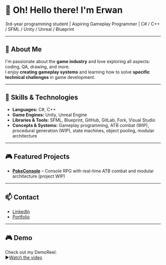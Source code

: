 # 👋 Oh! Hello there! I'm Erwan
3rd-year programming student | Aspiring Gameplay Programmer | C# / C++ / SFML / Unity / Unreal / Blueprint

---

## 🧩 About Me
I'm passionate about the **game industry** and love exploring all aspects: coding, QA, drawing, and more.  
I enjoy **creating gameplay systems** and learning how to solve **specific technical challenges** in game development.

---

## 🔧 Skills & Technologies

- **Languages:** C#, C++  
- **Game Engines:** Unity, Unreal Engine  
- **Libraries & Tools:** SFML, Blueprint, GitHub, GitLab, Fork, Visual Studio  
- **Concepts & Systems:** Gameplay programming, ATB combat (WIP), procedural generation (WIP), state machines, object pooling, modular architecture

---

## 🎮 Featured Projects
- **[PokeConsole](https://github.com/yourusername/PokeConsole)** – Console RPG with real-time ATB combat and modular architecture (project WIP)

---

## 📫 Contact
- [LinkedIn](https://linkedin.com/in/erwanham)  
- [Portfolio](https://nhoringtum.itch.io/)  

---

## 🎮 Demo
Check out my DemoReel:  
▶️[Watch the video](https://youtu.be/AbI0QRPCtnM)
